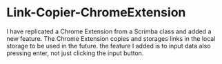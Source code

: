# Link-Copier-ChromeExtension
I have replicated a Chrome Extension from a Scrimba class and added a new feature. The Chrome Extension copies and storages links in the local storage to be used in the future. the feature I added is to input data also pressing enter, not just clicking the input button.
